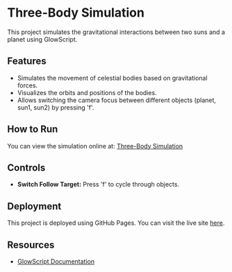 # Three-Body Simulation

This project simulates the gravitational interactions between two suns and a planet using GlowScript.

## Features

- Simulates the movement of celestial bodies based on gravitational forces.
- Visualizes the orbits and positions of the bodies.
- Allows switching the camera focus between different objects (planet, sun1, sun2) by pressing 'f'.

## How to Run

You can view the simulation online at: [Three-Body Simulation](https://chess-ai.me/3-body/)

## Controls

- **Switch Follow Target:** Press 'f' to cycle through objects.

## Deployment

This project is deployed using GitHub Pages. You can visit the live site [here](https://chess-ai.me/3-body/).

## Resources

- [GlowScript Documentation](https://www.glowscript.org)
